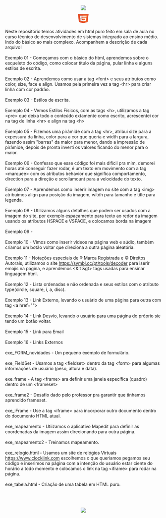 <h1 align="center">
  <img src="https://readme-typing-svg.herokuapp.com/?font=Righteous&size=35&center=true&color=31F722&vCenter=true&width=500&height=70&duration=4000&lines=Aprendendo+html!;" /> <br>
  <img align="center" alt="CamilaTaube-HTML" height="30" width="40" src="https://raw.githubusercontent.com/devicons/devicon/master/icons/html5/html5-original.svg">
</h1> 

Neste repositório temos atividades em html puro feito em sala de aula no curso técnico de desenvolvimento de sistemas integrado ao ensino médio.
Indo do básico ao mais complexo. Acompanhem a descrição de cada arquivo! <br>
<br>
Exemplo 01 - Começamos com o básico do html, aprendemos sobre o esqueleto do código, como colocar título da página, pular linha e alguns estilos de escrita. <br>
<br>
Exemplo 02 - Aprendemos como usar a tag &lt;font&gt; e seus atributos como color, size, face e align. Usamos pela primeira vez a tag &lt;hr&gt; para criar linha com cor padrão. <br>
<br>
Exemplo 03 - Estilos de escrita. <br>
<br>
Exemplo 04 - Vemos Estilos Físicos, com as tags &lt;h&gt;, utilizamos a tag &lt;pre&gt; que deixa todo o conteúdo extamente como escrito, acrescentei cor na tag de linha &lt;hr&gt; e align na tag &lt;h&gt; <br>
<br>
Exemplo 05 - Fizemos uma pirâmide com a tag &lt;hr&gt;, atribui size para a expessura da linha, color para a cor que queria e width para a largura, fazendo assim "barras" da maior para menor, dando a impressão de pirâmide, depois de pronta inverti os valores ficando do menor para o maior. <br>
<br>
Exemplo 06 - Confesso que esse código foi mais difícil pra mim, demorei horas até conseguir fazer rodar, é um texto em movimento com a tag &lt;marquee&gt;  com os atributos behavior que significa comportamento,
direction para a direção e scrollamount para a velocidade do texto. <br>
<br>
Exemplo 07 - Aprendemos como inserir imagem no site com a tag &lt;img&gt;  atribuimos align para posição da imagem, witdh para tamanho e title para legenda. <br>
<br>
Exemplo 08 - Utilizamos alguns detalhes que podem ser usados com a imagem do site, por exemplo espaçamento para texto ao redor da imagem usando os atributos HSPACE e VSPACE, e colocamos borda na imagem <br>
<br>
Exemplo 09 - <br>
<br>
Exemplo 10 - Vimos como inserir vídeos na página web e aúdio, também criamos um botão voltar que direciona a outra página aleatória. <br>
<br>
Exemplo 11 - Notações especiais de &reg; Marca Registrada e &copy; Direitos Autorais, utilizamos o site https://symbl.cc/pt/tools/decoder para iserir emojis na página, e aprendemos <&lt &gt> tags usadas para ensinar linguagem html. <br>
<br>
Exemplo 12 - Lista ordenadas e não ordenada e seus estilos com o atributo type(circle, square, i, a, disc). <br>
<br>
Exemplo 13 - Link Externo, levando o usuário de uma página para outra com tag &lt;a href=""&gt; <br>
<br>
Exemplo 14 - Link Desvio, levando o usuário para uma página do próprio sie tendo um botão voltar. <br>
<br>
Exemplo 15 - Link para Email <br>
<br>
Exemplo 16 - Links Externos <br>
<br>
exe_FORM_novidades - Um pequeno exemplo de formulário. <br>
<br>
exe_FieldSet - Usamos a tag &lt;fieldset&gt; dentro da tag &lt;form&gt; para algumas informações de usuário (peso, altura e data). <br>
<br>
exe_frame - A tag &lt;frame&gt; ara definir uma janela específica (quadro) dentro de um  &lt;frameset&gt; <br>
<br>
exe_frame2 - Desafio dado pelo professor pra garantir que tinhamos aprendido frameset. <br>
<br>
exe_iFrame - Use a tag  &lt;iframe&gt; para incorporar outro documento dentro do documento HTML atual. <br>
<br>
exe_mapeamento - Utiizamos o aplicativo Mapedit para definir as coordenadas da imagem assim direcionando para outra página. <br>
<br>
exe_mapeamento2 - Treinamos mapeamento. <br>
<br>
exe_relogio.html - Usamos um site de relógios Virtuais https://www.clocklink.com escolhemos o que queriamos pegamos seu código e inserimos na página com a intenção do usuário estar ciente do horário a todo momento e colocamos o link na tag &lt;iframe&gt; para rodar na página. <br>
<br>
exe_tabela.html - Criação de uma tabela em HTML puro. <br>
<br>

<h1 align="center">
<img src="https://readme-typing-svg.herokuapp.com/?font=Righteous&size=35&center=true&color=31F722&vCenter=true&width=500&height=70&duration=4000&lines=Valeu!;" />
</h1>

